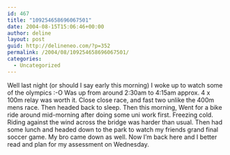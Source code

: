 ```yaml
---
id: 467
title: "109254658696067501"
date: 2004-08-15T15:06:46+00:00
author: deline
layout: post
guid: http://delineneo.com/?p=352
permalink: /2004/08/109254658696067501/
categories:
  - Uncategorized
---
```

Well last night (or should I say early this morning) I woke up to watch some of the olympics :-O Was up from around 2:30am to 4:15am approx. 4 x 100m relay was worth it. Close close race, and fast two unlike the 400m mens race. Then headed back to sleep. Then this morning, Went for a bike ride around mid-morning after doing some uni work first. Freezing cold. Riding against the wind across the bridge was harder than usual. Then had some lunch and headed down to the park to watch my friends grand final soccer game. My bro came down as well. Now I&#8217;m back here and I better read and plan for my assessment on Wednesday.
